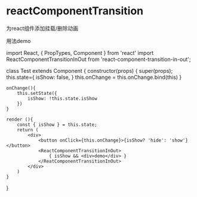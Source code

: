 # reactComponentTransition
为react组件添加挂载/删除动画

用法demo

import React, { PropTypes, Component } from 'react'
import ReactComponentTransitionInOut from 'react-component-transition-in-out';

class Test extends Component {
    constructor(props) {
        super(props);
        this.state={
            isShow: false,
        }
        this.onChange = this.onChange.bind(this)
    }

    onChange(){
        this.setState({
            isShow: !this.state.isShow
        })
    }

    render (){
        const { isShow } = this.state;
        return (
            <div>
                <button onClick={this.onChange}>{isShow? 'hide': 'show'}</button>
                <ReactComponentTransitionInOut>
                    { isShow && <div>demo</div> }
                </ReatComponentTransitionInOut>
            </div>
        )
    }    
}